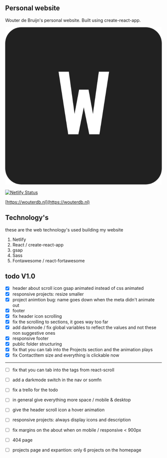 ## Personal website
Wouter de Bruijn's personal website.
Built using create-react-app.

![logo](./public/images/favicon.png)

[![Netlify Status](https://api.netlify.com/api/v1/badges/f42f95df-9705-4ed3-a576-321b62c7ea7d/deploy-status)](https://app.netlify.com/sites/wouterdb/deploys)

[https://wouterdb.nl](https://wouterdb.nl)


## Technology's

these are the web technology's used building my website

1. Netlify
2. React / create-react-app
3. gsap
4. Sass
5. Fontawesome / react-fortawesome


## todo V1.0

- [x] header about scroll icon gsap animated instead of css animated
- [x] responsive projects: resize smaller
- [x] project animtion bug: name goes down when the meta didn't animate out
- [x] footer
- [x] fix header icon scrolling
- [x] fix the scrolling to sections, it goes way too far
- [x] add darkmode / fix global variables to reflect the values and not these non suggestive ones
- [x] responsive footer
- [x] public folder structuring
- [x] fix that you can tab into the Projects section and the animation plays
- [x] fix ContactItem size and everything is clickable now
---
- [ ] fix that you can tab into the <a> tags from react-scroll
- [ ] add a darkmode switch in the nav or somfn
- [ ] fix a trello for the todo
- [ ] in general give everything more space / mobile & desktop
- [ ] give the header scroll icon a hover animation
- [ ] responsive projects: always display icons and description
- [ ] fix margins on the about when on mobile / responsive < 900px
- [ ] 404 page
- [ ] projects page and expantion: only 6 projects on the homepage



